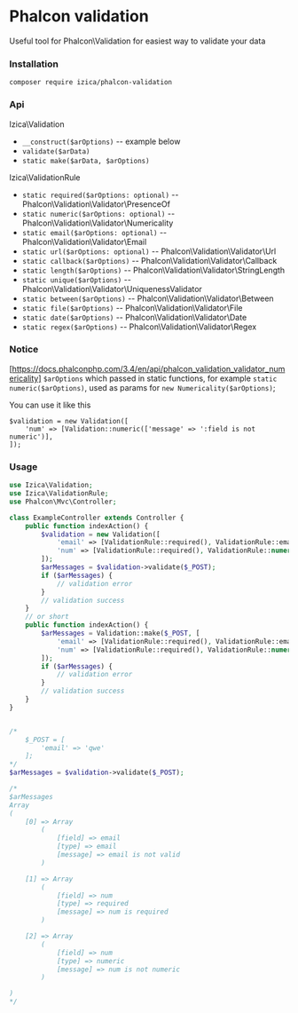 # Phalcon validation

Useful tool for Phalcon\Validation for easiest way to validate your data

### Installation
```
composer require izica/phalcon-validation
```

### Api
Izica\Validation
* `__construct($arOptions)`  -- example below
* `validate($arData)`
* `static make($arData, $arOptions)`

Izica\ValidationRule
* `static required($arOptions: optional)` -- Phalcon\Validation\Validator\PresenceOf
* `static numeric($arOptions: optional)` -- Phalcon\Validation\Validator\Numericality
* `static email($arOptions: optional)` -- Phalcon\Validation\Validator\Email
* `static url($arOptions: optional)` -- Phalcon\Validation\Validator\Url
* `static callback($arOptions)` -- Phalcon\Validation\Validator\Callback
* `static length($arOptions)` -- Phalcon\Validation\Validator\StringLength
* `static unique($arOptions)` -- Phalcon\Validation\Validator\UniquenessValidator
* `static between($arOptions)` -- Phalcon\Validation\Validator\Between
* `static file($arOptions)` -- Phalcon\Validation\Validator\File
* `static date($arOptions)` -- Phalcon\Validation\Validator\Date
* `static regex($arOptions)` -- Phalcon\Validation\Validator\Regex

### Notice
[https://docs.phalconphp.com/3.4/en/api/phalcon_validation_validator_numericality]
`$arOptions` which passed in static functions, for example `static numeric($arOptions)`,
used as params for `new Numericality($arOptions)`;

You can use it like this
```
$validation = new Validation([
    'num' => [Validation::numeric(['message' => ':field is not numeric')],
]);
```

### Usage
```php
use Izica\Validation;
use Izica\ValidationRule;
use Phalcon\Mvc\Controller;

class ExampleController extends Controller {
    public function indexAction() {
        $validation = new Validation([
            'email' => [ValidationRule::required(), ValidationRule::email()],
            'num' => [ValidationRule::required(), ValidationRule::numeric()],
        ]);
        $arMessages = $validation->validate($_POST);
        if ($arMessages) {
            // validation error
        }
        // validation success
    }
    // or short
    public function indexAction() {
        $arMessages = Validation::make($_POST, [
            'email' => [ValidationRule::required(), ValidationRule::email()],
            'num' => [ValidationRule::required(), ValidationRule::numeric()],
        ]);
        if ($arMessages) {
            // validation error
        }
        // validation success
    }
}
```


```php

/*
    $_POST = [
        'email' => 'qwe'
    ];
*/
$arMessages = $validation->validate($_POST);

/* 
$arMessages
Array
(
    [0] => Array
        (
            [field] => email
            [type] => email
            [message] => email is not valid
        )

    [1] => Array
        (
            [field] => num
            [type] => required
            [message] => num is required
        )

    [2] => Array
        (
            [field] => num
            [type] => numeric
            [message] => num is not numeric
        )

)
*/

```

